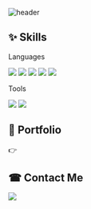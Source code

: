
<!--
**KIM-YOUNGSUN/KIM-YOUNGSUN** is a ✨ _special_ ✨ repository because its `README.md` (this file) appears on your GitHub profile.

Here are some ideas to get you started:

- 🔭 I’m currently working on ...
- 🌱 I’m currently learning ...
- 👯 I’m looking to collaborate on ...
- 🤔 I’m looking for help with ...
- 💬 Ask me about ...
- 📫 How to reach me: ...
- 😄 Pronouns: ...
- ⚡ Fun fact: ...
-->


![header](https://capsule-render.vercel.app/api?type=waving&color=auto&height=250&section=header&text=Hello!%20&fontSize=80&fontColor=333)
 

✨  Skills
---
Languages <br />

<img src="https://img.shields.io/badge/HTML5-E34F26?style=flat-square&logo=HTML5&logoColor=white"/> <img src="https://img.shields.io/badge/CSS3-1572B6?style=flat-square&logo=CSS3&logoColor=white"/> <img src="https://img.shields.io/badge/SCSS-cc6699?style=flat-square&logo=sass&logoColor=white"/>  <img src="https://img.shields.io/badge/JavaScript-F7DF1E?style=flat-square&logo=javaScript&logoColor=white"/> <img src="https://img.shields.io/badge/React-61DaFB?style=flat-square&logo=react&logoColor=white"/> 

Tools <br />

<img src="https://img.shields.io/badge/Figma-f24e1e?style=flat-square&logo=Figma&logoColor=white"/> <img src="https://img.shields.io/badge/Visual Studio Code-007acc?style=flat-square&logo=Visual Studio Code&logoColor=white"/> 



👩 Portfolio
---
👉 


☎ Contact Me
---

<img src="https://img.shields.io/badge/sgi01272@gmail.com-f24e1e?style=flat-square&logo=Gmail&logoColor=white"/> 

